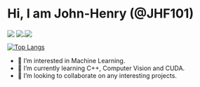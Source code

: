 # Hi, I am John-Henry (@JHF101)

<img align="center" src="https://github-readme-stats.vercel.app/api/?username=JHF101&count_private=true&theme=radical" />

<a href="https://github.com/anuraghazra/Digital_Filter_Synthesis">
  <img align="center" src="https://github-readme-stats.vercel.app/api/pin/?username=JHF101&repo=Digital_Filter_Synthesis" />
</a>
<a href="https://github.com/anuraghazra/Even_Order_Analog_Filter_Builder">
  <img align="center" src="https://github-readme-stats.vercel.app/api/pin/?username=JHF101&repo=Even_Order_Analog_Filter_Builder" />
</a>

<br>
<!-- [![Readme Card](https://github-readme-stats.vercel.app/api/pin/?username=JHF101&repo=Digital_Filter_Synthesis)](https://github.com/JHF101/Digital_Filter_Synthesis) -->

[![Top Langs](https://github-readme-stats.vercel.app/api/top-langs/?username=JHF101&layout=compact&langs_count=8)](https://github.com/JHF101)
- 👀 I’m interested in Machine Learning.
- 🌱 I’m currently learning C++, Computer Vision and CUDA.
- 💞️ I’m looking to collaborate on any interesting projects.

<!---
JHF101/JHF101 is a ✨ special ✨ repository because its `README.md` (this file) appears on your GitHub profile.
You can click the Preview link to take a look at your changes.
--->
